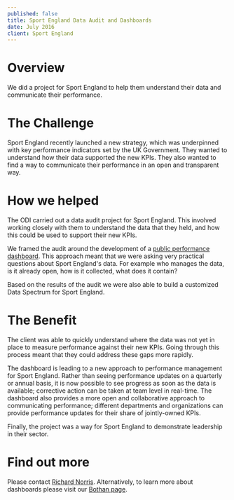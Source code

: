 ```yaml
---
published: false
title: Sport England Data Audit and Dashboards
date: July 2016
client: Sport England
---
```


# Overview
We did a project for Sport England to help them understand their data and communicate their performance.

# The Challenge
Sport England recently launched a new strategy, which was underpinned with key performance indicators set by the UK Government.  They wanted to understand how their data supported the new KPIs. They also wanted to find a way to communicate their performance in an open and transparent way.  

# How we helped
The ODI carried out a data audit project for Sport England. This involved working closely with them to understand the data that they held, and how this could be used to support their new KPIs.  

We framed the audit around the development of a [public performance dashboard](https://theodi.github.io/sport-england-dashboard/). This approach meant that we were asking very practical questions about Sport England's data.  For example who manages the data, is it already open, how is it collected, what does it contain?

Based on the results of the audit we were also able to build a customized Data Spectrum for Sport England.

# The Benefit
The client was able to quickly understand where the data was not yet in place to measure performance against their new KPIs.  Going through this process meant that they could address these gaps more rapidly.

The dashboard is leading to a new approach to performance management for Sport England.  Rather than seeing performance updates on a quarterly or annual basis, it is now possible to see progress as soon as the data is available; corrective action can be taken at team level in real-time.  The dashboard also provides a more open and collaborative approach to communicating performance; different departments and organizations can provide performance updates for their share of jointly-owned KPIs.

Finally, the project was a way for Sport England to demonstrate leadership in their sector.  

# Find out more
Please contact [Richard Norris](/team/richard-norris). Alternatively, to learn more about dashboards please visit our [Bothan page](/tools/bothan).
